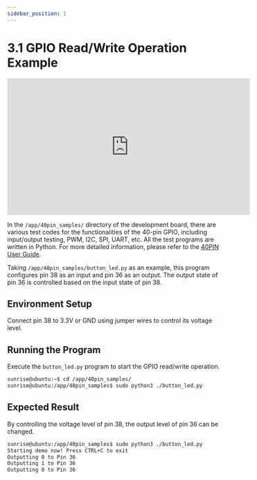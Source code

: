 ```yaml
---
sidebar_position: 1
---
```

# 3.1 GPIO Read/Write Operation Example


<iframe width="560" height="315" src="https://www.youtube.com/embed/TiuxZgGBuSM?si=Fu5bWfOOugeD_WL0" title="YouTube video player" frameborder="0" allow="accelerometer; autoplay; clipboard-write; encrypted-media; gyroscope; picture-in-picture; web-share" referrerpolicy="strict-origin-when-cross-origin" allowfullscreen></iframe>

In the `/app/40pin_samples/` directory of the development board, there are various test codes for the functionalities of the 40-pin GPIO, including input/output testing, PWM, I2C, SPI, UART, etc. All the test programs are written in Python. For more detailed information, please refer to the [40PIN User Guide](../python_development/40pin_user_guide/40pin_define.md).

Taking `/app/40pin_samples/button_led.py` as an example, this program configures pin 38 as an input and pin 36 as an output. The output state of pin 36 is controlled based on the input state of pin 38.

## Environment Setup
Connect pin 38 to 3.3V or GND using jumper wires to control its voltage level.

## Running the Program
Execute the `button_led.py` program to start the GPIO read/write operation.

```bash
sunrise@ubuntu:~$ cd /app/40pin_samples/
sunrise@ubuntu:/app/40pin_samples$ sudo python3 ./button_led.py
```

## Expected Result
By controlling the voltage level of pin 38, the output level of pin 36 can be changed.

```bash
sunrise@ubuntu:/app/40pin_samples$ sudo python3 ./button_led.py
Starting demo now! Press CTRL+C to exit
Outputting 0 to Pin 36
Outputting 1 to Pin 36
Outputting 0 to Pin 36
```